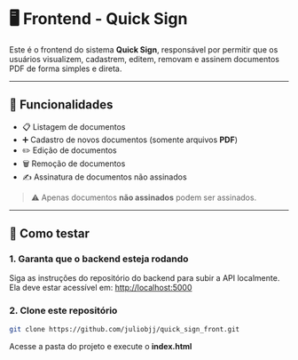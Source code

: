 # 🖥️ Frontend - Quick Sign

Este é o frontend do sistema **Quick Sign**, responsável por permitir que os usuários visualizem, cadastrem, editem, removam e assinem documentos PDF de forma simples e direta.

---

## 🚀 Funcionalidades

- 📋 Listagem de documentos
- ➕ Cadastro de novos documentos (somente arquivos **PDF**)
- ✏️ Edição de documentos
- 🗑️ Remoção de documentos
- ✍️ Assinatura de documentos não assinados

> ⚠️ Apenas documentos **não assinados** podem ser assinados.

---

## 🧪 Como testar

### 1. Garanta que o backend esteja rodando

Siga as instruções do repositório do backend para subir a API localmente.  
Ela deve estar acessível em: [http://localhost:5000](http://localhost:5000)

### 2. Clone este repositório

```bash
git clone https://github.com/juliobjj/quick_sign_front.git
```

Acesse a pasta do projeto e execute o **index.html**
